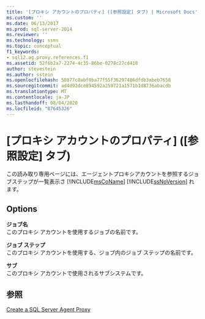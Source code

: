 ```yaml
---
title: '[プロキシ アカウントのプロパティ] ([参照設定] タブ) | Microsoft Docs'
ms.custom: ''
ms.date: 06/13/2017
ms.prod: sql-server-2014
ms.reviewer: ''
ms.technology: ssms
ms.topic: conceptual
f1_keywords:
- sql12.ag.proxy.references.f1
ms.assetid: 52f6b2a7-2274-4c35-86be-0278c27cd418
author: stevestein
ms.author: sstein
ms.openlocfilehash: 50877c8abf0ba77f55f36297486dfdb3abeb7658
ms.sourcegitcommit: ad4d92dce894592a259721a1571b1d8736abacdb
ms.translationtype: MT
ms.contentlocale: ja-JP
ms.lasthandoff: 08/04/2020
ms.locfileid: "87645326"
---
```

# <a name="proxy-account-properties-references-tab"></a>[プロキシ アカウントのプロパティ]  ([参照設定] タブ)
  この読み取り専用ページには、エージェントプロキシアカウントを参照するジョブステップが一覧表示さ [!INCLUDE[msCoName](../../includes/msconame-md.md)] [!INCLUDE[ssNoVersion](../../includes/ssnoversion-md.md)] れます。  
  
## <a name="options"></a>Options  
 **ジョブ名**  
 このプロキシ アカウントを使用するジョブの名前です。  
  
 **ジョブ ステップ**  
 このプロキシ アカウントを使用する、ジョブ内のジョブ ステップの名前です。  
  
 **サブ**  
 このプロキシ アカウントで使用されるサブシステムです。  
  
## <a name="see-also"></a>参照  
 [Create a SQL Server Agent Proxy](create-a-sql-server-agent-proxy.md)  
  
  
